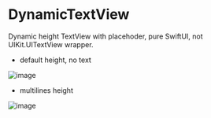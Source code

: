 # DynamicTextView
Dynamic height TextView with placehoder, pure SwiftUI, not UIKit.UITextView wrapper. 
- default height, no text

![image](https://github.com/user-attachments/assets/ea4a5159-8be3-4099-9503-38d2547fe472)

- multilines height

![image](https://github.com/user-attachments/assets/4c0dfce9-6f01-45ed-a091-105123ef56ef)
